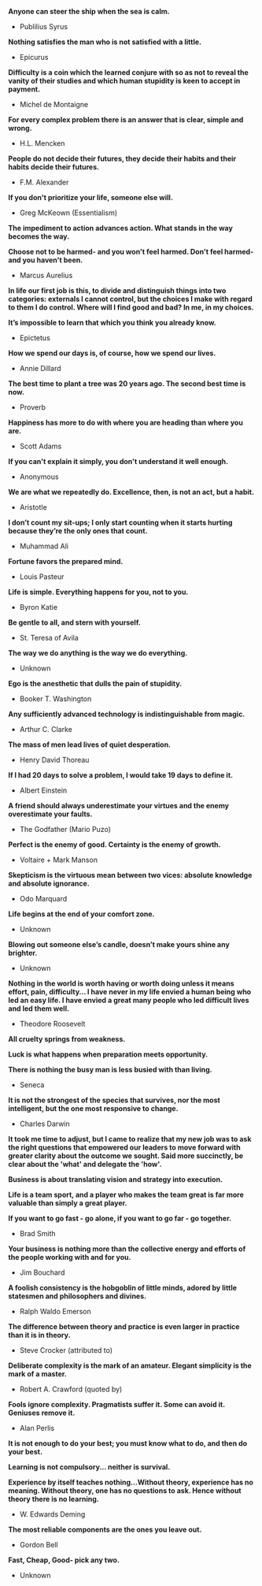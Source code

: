 **Anyone can steer the ship when the sea is calm.**
- Publilius Syrus


**Nothing satisfies the man who is not satisfied with a little.**
- Epicurus


**Difficulty is a coin which the learned conjure with so as not to reveal the vanity of their studies and which human stupidity is keen to accept in payment.**
- Michel de Montaigne


**For every complex problem there is an answer that is clear, simple and wrong.**
- H.L. Mencken


**People do not decide their futures, they decide their habits and their habits decide their futures.**
- F.M. Alexander


**If you don't prioritize your life, someone else will.**
- Greg McKeown (Essentialism)


**The impediment to action advances action. What stands in the way becomes the way.**


**Choose not to be harmed- and you won't feel harmed. Don't feel harmed- and you haven't been.**
- Marcus Aurelius


**In life our first job is this, to divide and distinguish things into two categories: externals I cannot control, but the choices I make with regard to them I do control. Where will I find good and bad? In me, in my choices.**


**It’s impossible to learn that which you think you already know.**
- Epictetus


**How we spend our days is, of course, how we spend our lives.**
- Annie Dillard


**The best time to plant a tree was 20 years ago. The second best time is now.**
- Proverb


**Happiness has more to do with where you are heading than where you are.**
- Scott Adams


**If you can't explain it simply, you don't understand it well enough.**
- Anonymous


**We are what we repeatedly do. Excellence, then, is not an act, but a habit.**
- Aristotle


**I don’t count my sit-ups; I only start counting when it starts hurting because they’re the only ones that count.**
- Muhammad Ali


**Fortune favors the prepared mind.**
- Louis Pasteur


**Life is simple. Everything happens for you, not to you.**
- Byron Katie


**Be gentle to all, and stern with yourself.**
- St. Teresa of Avila


**The way we do anything is the way we do everything.**
- Unknown


**Ego is the anesthetic that dulls the pain of stupidity.**
- Booker T. Washington


**Any sufficiently advanced technology is indistinguishable from magic.**
- Arthur C. Clarke


**The mass of men lead lives of quiet desperation.**
- Henry David Thoreau


**If I had 20 days to solve a problem, I would take 19 days to define it.**
- Albert Einstein


**A friend should always underestimate your virtues and the enemy overestimate your faults.**
- The Godfather (Mario Puzo)


**Perfect is the enemy of good. Certainty is the enemy of growth.**
- Voltaire + Mark Manson


**Skepticism is the virtuous mean between two vices: absolute knowledge and absolute ignorance.**
- Odo Marquard


**Life begins at the end of your comfort zone.**
- Unknown


**Blowing out someone else’s candle, doesn’t make yours shine any brighter.**
- Unknown


**Nothing in the world is worth having or worth doing unless it means effort, pain, difficulty… I have never in my life envied a human being who led an easy life. I have envied a great many people who led difficult lives and led them well.**
- Theodore Roosevelt


**All cruelty springs from weakness.**  

**Luck is what happens when preparation meets opportunity.**  

**There is nothing the busy man is less busied with than living.**  
- Seneca


**It is not the strongest of the species that survives, nor the most intelligent, but the one most responsive to change.**
- Charles Darwin


**It took me time to adjust, but I came to realize that my new job was to ask the right questions that empowered our leaders to move forward with greater clarity about the outcome we sought. Said more succinctly, be clear about the 'what' and delegate the 'how'.**  

**Business is about translating vision and strategy into execution.**  

**Life is a team sport, and a player who makes the team great is far more valuable than simply a great player.**  

**If you want to go fast - go alone, if you want to go far - go together.**  
- Brad Smith


**Your business is nothing more than the collective energy and efforts of the people working with and for you.**
- Jim Bouchard


**A foolish consistency is the hobgoblin of little minds, adored by little statesmen and philosophers and divines.**
- Ralph Waldo Emerson


**The difference between theory and practice is even larger in practice than it is in theory.**
- Steve Crocker (attributed to)


**Deliberate complexity is the mark of an amateur. Elegant simplicity is the mark of a master.**
- Robert A. Crawford (quoted by)


**Fools ignore complexity. Pragmatists suffer it. Some can avoid it. Geniuses remove it.**
- Alan Perlis


**It is not enough to do your best; you must know what to do, and then do your best.**  

**Learning is not compulsory... neither is survival.**  

**Experience by itself teaches nothing…Without theory, experience has no meaning. Without theory, one has no questions to ask. Hence without theory there is no learning.**  
- W. Edwards Deming


**The most reliable components are the ones you leave out.**
- Gordon Bell


**Fast, Cheap, Good- pick any two.** 
- Unknown
